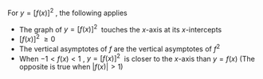 For ${y=[f(x)]^2 \ }$, the following applies
- The graph of ${y=[f(x)]^2 \ }$ touches the $x$-axis at its $x$-intercepts
- ${[f(x)]^2 \ \ge 0}$
- The vertical asymptotes of $f$ are the vertical asymptotes of $f^2$
- When ${-1<f(x)<1 \ }$, ${y=[f(x)]^2 \ }$ is closer to the $x$-axis than $y=f(x)$ (The opposite is true when $|f(x)| >1$)
